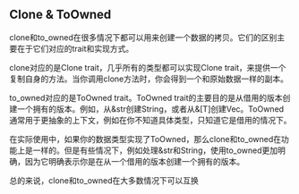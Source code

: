 ## Clone & ToOwned

clone和to_owned在很多情况下都可以用来创建一个数据的拷贝。它们的区别主要在于它们对应的trait和实现方式。

clone对应的是Clone trait，几乎所有的类型都可以实现Clone trait，来提供一个复制自身的方法。当你调用clone方法时，你会得到一个和原始数据一样的副本。

to_owned对应的是ToOwned trait。ToOwned trait的主要目的是从借用的版本创建一个拥有的版本。例如，从&str创建String，或者从&[T]创建Vec<T>。ToOwned通常用于更抽象的上下文，例如在你不知道具体类型，只知道它是借用的情况下。

在实际使用中，如果你的数据类型实现了ToOwned，那么clone和to_owned在功能上是一样的。但是有些情况下，例如处理&str和String，使用to_owned更加明确，因为它明确表示你是在从一个借用的版本创建一个拥有的版本。

总的来说，clone和to_owned在大多数情况下可以互换
